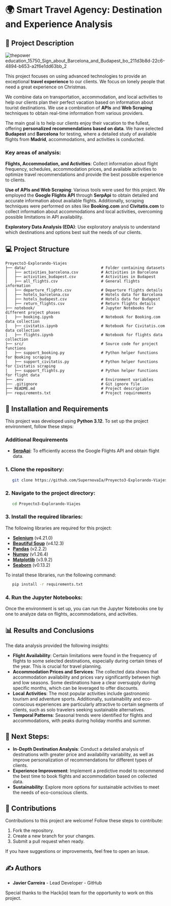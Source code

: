 # 🌍 Smart Travel Agency: Destination and Experience Analysis

## 📜 Project Description

![thepower education_15750_Sign_about_Barcelona_and_Budapest_bo_211d3b8d-22c6-4894-b653-a2f6e1dd63bb_2](https://github.com/user-attachments/assets/08fd14b5-b61a-4e1c-af3a-5914b0c397d7)

This project focuses on using advanced technologies to provide an exceptional **travel experience** to our clients. We focus on lonely people that need a great experience on Christmas.

We combine data on transportation, accommodation, and local activities to help our clients plan their perfect vacation based on information about tourist destinations. We use a combination of **APIs** and **Web Scraping** techniques to obtain real-time information from various providers.

The main goal is to help our clients enjoy their vacation to the fullest, offering **personalized recommendations based on data**. We have selected **Budapest** and **Barcelona** for testing, where a detailed study of available flights from **Madrid**, accommodations, and activities is conducted.

### Key areas of analysis:

**Flights, Accommodation, and Activities**: Collect information about flight frequency, schedules, accommodation prices, and available activities to optimize travel recommendations and provide the best possible experience to clients.

**Use of APIs and Web Scraping**: Various tools were used for this project. We employed the **Google Flights API** through **SerpApi** to obtain detailed and accurate information about available flights. Additionally, scraping techniques were performed on sites like **Booking.com** and **Civitatis.com** to collect information about accommodations and local activities, overcoming possible limitations in API availability.

**Exploratory Data Analysis (EDA)**: Use exploratory analysis to understand which destinations and options best suit the needs of our clients.

## 💻 Project Structure

```
Proyecto3-Explorando-Viajes
├── data/                                 # Folder containing datasets
│   ├── activities_barcelona.csv          # Activities in Barcelona
│   ├── activities_budapest.csv           # Activities in Budapest
│   ├── all_flights.csv                   # General flights information
│   ├── departure_flights.csv             # Departure flights details
│   ├── hotels_barcelona.csv              # Hotels data for Barcelona
│   ├── hotels_budapest.csv               # Hotels data for Budapest
│   ├── return_flights.csv                # Return flights details
├── notebook/                             # Jupyter Notebooks for different project phases
│   ├── booking.ipynb                     # Notebook for Booking.com data collection
│   ├── civitatis.ipynb                   # Notebook for Civitatis.com data collection
│   ├── flights.ipynb                     # Notebook for flights data collection
├── src/                                  # Source code for project functions
│   ├── support_booking.py                # Python helper functions for Booking scraping
│   ├── support_civitatis.py              # Python helper functions for Civitatis scraping
│   ├── support_flights.py                # Python helper functions for flight data
├── .env                                  # Environment variables
├── .gitignore                            # Git ignore file
├── README.md                             # Project description
├── requirements.txt                      # Project requirements
```

## 🔧 Installation and Requirements

This project was developed using **Python 3.12**. To set up the project environment, follow these steps:

### Additional Requirements
- **[SerpApi](https://serpapi.com/)**: To efficiently access the Google Flights API and obtain flight data.

### 1. Clone the repository:
```bash
   git clone https://github.com/SupernovaIa/Proyecto3-Explorando-Viajes
```

### 2. Navigate to the project directory:
```bash
   cd Proyecto3-Explorando-Viajes
```

### 3. Install the required libraries:
The following libraries are required for this project:

- **[Selenium](https://www.selenium.dev/)** (v4.21.0)
- **[Beautiful Soup](https://beautiful-soup-4.readthedocs.io/en/latest/#installing-beautiful-soup)** (v4.12.3)
- **[Pandas](https://pandas.pydata.org/docs/getting_started/install.html)** (v2.2.2)
- **[Numpy](https://numpy.org/install/)** (v1.26.4)
- **[Matplotlib](https://matplotlib.org/)** (v3.9.2)
- **[Seaborn](https://seaborn.pydata.org/)** (v0.13.2)

To install these libraries, run the following command:
```bash
   pip install -r requirements.txt
```

### 4. Run the Jupyter Notebooks:
Once the environment is set up, you can run the Jupyter Notebooks one by one to analyze data on flights, accommodations, and activities.

## 📊 Results and Conclusions

The data analysis provided the following insights:

- **Flight Availability**: Certain limitations were found in the frequency of flights to some selected destinations, especially during certain times of the year. This is crucial for travel planning.
- **Accommodation Prices and Services**: The collected data shows that accommodation availability and prices vary significantly between high and low seasons. Some destinations have a clear oversupply during specific months, which can be leveraged to offer discounts.
- **Local Activities**: The most popular activities include gastronomic tourism and adventure sports. Additionally, sustainability and eco-conscious experiences are particularly attractive to certain segments of clients, such as solo travelers seeking sustainable alternatives.
- **Temporal Patterns**: Seasonal trends were identified for flights and accommodations, with peaks during holiday months and summer.

## 🔄 Next Steps:
- **In-Depth Destination Analysis**: Conduct a detailed analysis of destinations with greater price and availability variability, as well as improve personalization of recommendations for different types of clients.
- **Experience Improvement**: Implement a predictive model to recommend the best time to book flights and accommodation based on collected data.
- **Sustainability**: Explore more options for sustainable activities to meet the needs of eco-conscious clients.

## 🤝 Contributions

Contributions to this project are welcome! Follow these steps to contribute:

1. Fork the repository.
2. Create a new branch for your changes.
3. Submit a pull request when ready.

If you have suggestions or improvements, feel free to open an issue.

## ✍️ Authors
- **Javier Carreira** - Lead Developer - GitHub

Special thanks to the Hack(io) team for the opportunity to work on this project.
